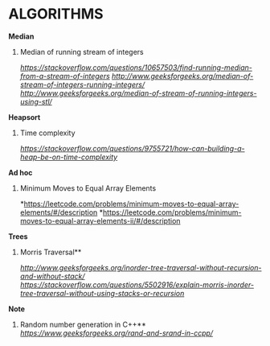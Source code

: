 # ALGORITHMS

**Median**
1. Median of running stream of integers

   *https://stackoverflow.com/questions/10657503/find-running-median-from-a-stream-of-integers*
   *http://www.geeksforgeeks.org/median-of-stream-of-integers-running-integers/*                                                     
   *http://www.geeksforgeeks.org/median-of-stream-of-running-integers-using-stl/*

**Heapsort**
1. Time complexity 

   *https://stackoverflow.com/questions/9755721/how-can-building-a-heap-be-on-time-complexity*

**Ad hoc**
1. Minimum Moves to Equal Array Elements
   
   *https://leetcode.com/problems/minimum-moves-to-equal-array-elements/#/description
   *https://leetcode.com/problems/minimum-moves-to-equal-array-elements-ii/#/description 

**Trees**
1. Morris Traversal**

   *http://www.geeksforgeeks.org/inorder-tree-traversal-without-recursion-and-without-stack/*
   *https://stackoverflow.com/questions/5502916/explain-morris-inorder-tree-traversal-without-using-stacks-or-recursion*

**Note**
1. Random number generation in C++**
   *https://www.geeksforgeeks.org/rand-and-srand-in-ccpp/*

